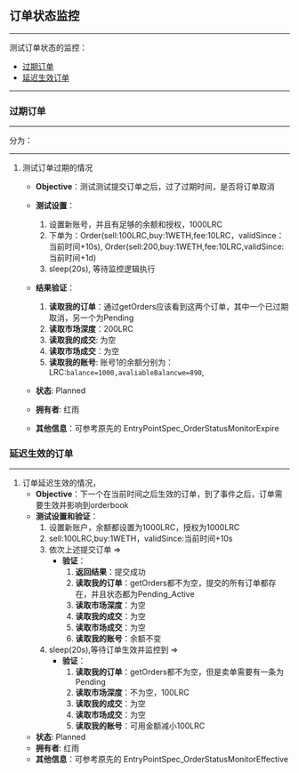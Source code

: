 ## 订单状态监控
---
测试订单状态的监控：

 - [过期订单](#expired)
 - [延迟生效订单](#pending-active)
 
---

### <a name="expired"></a>过期订单
---
分为： 

---

1. 测试订单过期的情况
    - **Objective**：测试测试提交订单之后，过了过期时间，是否将订单取消
    - **测试设置**：
        1. 设置新账号，并且有足够的余额和授权，1000LRC
        1. 下单为：Order(sell:100LRC,buy:1WETH,fee:10LRC，validSince：当前时间+10s), Order(sell:200,buy:1WETH,fee:10LRC,validSince:当前时间+1d) 
        2. sleep(20s), 等待监控逻辑执行
    - **结果验证**：
        1. **读取我的订单**：通过getOrders应该看到这两个订单，其中一个已过期取消，另一个为Pending
        2. **读取市场深度**：200LRC
        1. **读取我的成交**: 为空
        1. **读取市场成交**：为空
        1. **读取我的账号**: 账号1的余额分别为：LRC:`balance=1000,avaliableBalancwe=890`,
        
    - **状态**: Planned
    - **拥有者**: 红雨
    - **其他信息**：可参考原先的 EntryPointSpec_OrderStatusMonitorExpire
 
### <a name="pending-active"></a> 延迟生效的订单

---

1. 订单延迟生效的情况，
    - **Objective**：下一个在当前时间之后生效的订单，到了事件之后，订单需要生效并影响到orderbook
    - **测试设置和验证**：
        1. 设置新账户，余额都设置为1000LRC，授权为1000LRC
        2. sell:100LRC,buy:1WETH，validSince:当前时间+10s
        2. 依次上述提交订单 => 
        	- **验证**：
		        1. **返回结果**：提交成功
		        1. **读取我的订单**：getOrders都不为空，提交的所有订单都存在，并且状态都为Pending_Active
		        1. **读取市场深度**：为空
		        1. **读取我的成交**：为空
		        1. **读取市场成交**：为空
		        1. **读取我的账号**：余额不变
		3. sleep(20s),等待订单生效并监控到 =>
        	- **验证**：
		        1. **读取我的订单**：getOrders都不为空，但是卖单需要有一条为Pending
		        1. **读取市场深度**：不为空，100LRC
		        1. **读取我的成交**：为空
		        1. **读取市场成交**：为空
		        1. **读取我的账号**：可用金额减小100LRC
    - **状态**: Planned
    - **拥有者**: 红雨
    - **其他信息**：可参考原先的 EntryPointSpec_OrderStatusMonitorEffective

